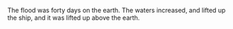 The flood was forty days on the earth. The waters increased, and lifted up the ship, and it was lifted up above the earth.